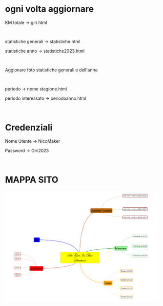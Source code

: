 <h1>ogni volta aggiornare </h1>

<p>KM totale ->  giri.html</p> 

<br>

<p>statistiche generali -> statistiche.html</p>
<p>statistiche anno -> statistiche2023.html </p>
<br>

<p> Aggionare foto statistiche generali e dell'anno </p>
<br>

<p>periodo -> nome stagione.html</p>   
<p>periodo interessato -> periodoanno.html</p> 

<br>
<h1> Credenziali </h1>

<p>Nome Utente -> NicoMaker</p>
<p>Password -> Giri2023</P>

<br>
<h1>MAPPA SITO </h1>

<img src = "Mappa.png">